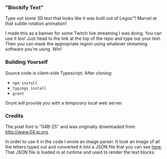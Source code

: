 ### "Blockify Text"

Type out some 3D text that looks like it was built out of Legos™! Marvel at that subtle rotation animation!

I made this as a banner for some Twitch live streaming I was doing. You can use it too! Just head to the link at the top of the repo and type out your text. Then you can mask the appropriate region using whatever streaming software you're using. Win!

### Building Yourself

Source code is client-side Typescript. After cloning:

- ```npm install```
- ```typings install```
- ```grunt```

Grunt will provide you with a temporary local web server.

### Credits

The pixel font is "04B-25" and was originally downloaded from http://www.04.jp.org.

In order to use it in the code I wrote an image parser. It took an image of all the letters typed out and converted it into a JSON file that you can see [here](https://github.com/creativedrewy/blockifytext/blob/master/app/assets/04b25_font.json). That JSON file is loaded in at runtime and used to render the text blocks.
